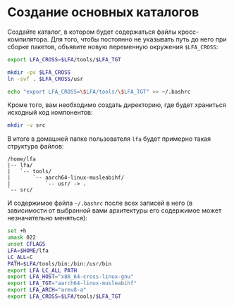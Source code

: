 # Создание основных каталогов

Создайте каталог, в котором будет содержаться файлы кросс-компилятора. Для того, чтобы постоянно не указывать путь до него при сборке пакетов, объявите новую переменную окружения `$LFA_CROSS`:

```bash
export LFA_CROSS=$LFA/tools/$LFA_TGT

mkdir -pv $LFA_CROSS
ln -svf . $LFA_CROSS/usr

echo "export LFA_CROSS=\$LFA/tools/\$LFA_TGT" >> ~/.bashrc
```

Кроме того, вам необходимо создать директорию, где будет храниться исходный код компонентов:

```bash
mkdir -v src
```

В итоге в домашней папке пользователя `lfa` будет примерно такая структура файлов:

```
/home/lfa
|-- lfa/
|   `-- tools/
|       `-- aarch64-linux-musleabihf/
|           `-- usr/ -> .
`-- src/
```

И содержимое файла `~/.bashrc` после всех записей в него (в зависимости от выбранной вами архитектуры его содержимое может незначительно меняться):

```bash
set +h
umask 022
unset CFLAGS
LFA=$HOME/lfa
LC_ALL=C
PATH=$LFA/tools/bin:/bin:/usr/bin
export LFA LC_ALL PATH
export LFA_HOST="x86_64-cross-linux-gnu"
export LFA_TGT="aarch64-linux-musleabihf"
export LFA_ARCH="armv8-a"
export LFA_CROSS=$LFA/tools/$LFA_TGT
```
